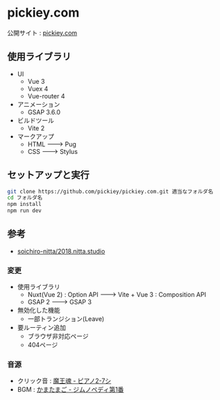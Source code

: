 # pickiey.com
公開サイト : [pickiey.com](https://pickiey.com)

## 使用ライブラリ
- UI
    - Vue  3
    - Vuex 4
    - Vue-router 4
- アニメーション
    - GSAP 3.6.0
- ビルドツール
    - Vite 2
- マークアップ
    - HTML ---> Pug
    - CSS  ---> Stylus

## セットアップと実行

```sh
git clone https://github.com/pickiey/pickiey.com.git 適当なフォルダ名
cd フォルダ名
npm install
npm run dev
```

## 参考

- [soichiro-nitta/2018.nitta.studio](https://github.com/soichiro-nitta/2018.nitta.studio)


### 変更
- 使用ライブラリ
    - Nuxt(Vue 2) : Option API ---> Vite + Vue 3 : Composition API
    - GSAP 2 ---> GSAP 3
- 無効化した機能
    - 一部トランジション(Leave)
- 要ルーティン追加
    - ブラウザ非対応ページ
    - 404ページ

### 音源
- クリック音 : [魔王魂 - ピアノ2-7シ](https://maou.audio/se_inst_piano2_7si/)
- BGM : [かまたまご - ジムノペディ第1番](https://kamatamago.com/sozai/00043/00043.html)
